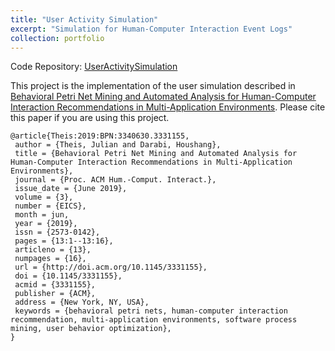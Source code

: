 ```yaml
---
title: "User Activity Simulation"
excerpt: "Simulation for Human-Computer Interaction Event Logs"
collection: portfolio
---
```


Code Repository: [UserActivitySimulation](https://github.com/Julian-Theis/UserActivitySimulation)

This project is the implementation of the user simulation described in [Behavioral Petri Net Mining and Automated Analysis for Human-Computer Interaction Recommendations in Multi-Application Environments](https://julian-theis.github.io/publication/hci). Please cite this paper if you are using this project.

```
@article{Theis:2019:BPN:3340630.3331155,
 author = {Theis, Julian and Darabi, Houshang},
 title = {Behavioral Petri Net Mining and Automated Analysis for Human-Computer Interaction Recommendations in Multi-Application Environments},
 journal = {Proc. ACM Hum.-Comput. Interact.},
 issue_date = {June 2019},
 volume = {3},
 number = {EICS},
 month = jun,
 year = {2019},
 issn = {2573-0142},
 pages = {13:1--13:16},
 articleno = {13},
 numpages = {16},
 url = {http://doi.acm.org/10.1145/3331155},
 doi = {10.1145/3331155},
 acmid = {3331155},
 publisher = {ACM},
 address = {New York, NY, USA},
 keywords = {behavioral petri nets, human-computer interaction recommendation, multi-application environments, software process mining, user behavior optimization},
}
```
